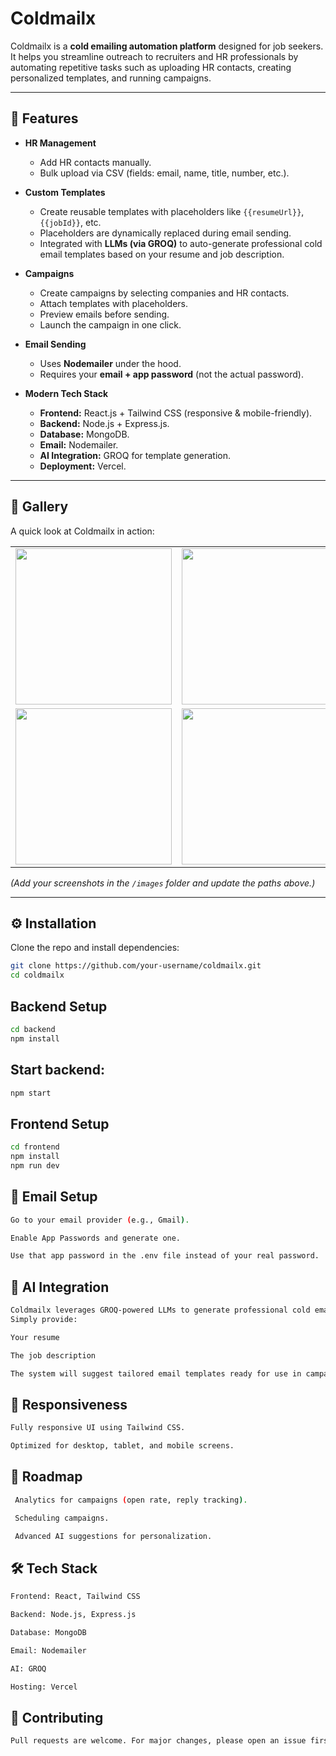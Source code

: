 # Coldmailx  

Coldmailx is a **cold emailing automation platform** designed for job seekers. It helps you streamline outreach to recruiters and HR professionals by automating repetitive tasks such as uploading HR contacts, creating personalized templates, and running campaigns.  

---

## 🚀 Features  

- **HR Management**  
  - Add HR contacts manually.  
  - Bulk upload via CSV (fields: email, name, title, number, etc.).  

- **Custom Templates**  
  - Create reusable templates with placeholders like `{{resumeUrl}}`, `{{jobId}}`, etc.  
  - Placeholders are dynamically replaced during email sending.  
  - Integrated with **LLMs (via GROQ)** to auto-generate professional cold email templates based on your resume and job description.  

- **Campaigns**  
  - Create campaigns by selecting companies and HR contacts.  
  - Attach templates with placeholders.  
  - Preview emails before sending.  
  - Launch the campaign in one click.  

- **Email Sending**  
  - Uses **Nodemailer** under the hood.  
  - Requires your **email + app password** (not the actual password).  

- **Modern Tech Stack**  
  - **Frontend:** React.js + Tailwind CSS (responsive & mobile-friendly).  
  - **Backend:** Node.js + Express.js.  
  - **Database:** MongoDB.  
  - **Email:** Nodemailer.  
  - **AI Integration:** GROQ for template generation.  
  - **Deployment:** Vercel.  

---

## 📸 Gallery  

A quick look at Coldmailx in action:  

<div align="center">  
  <table>  
    <tr>  
      <td><img src="images/dashboard.png" width="250"/></td>  
      <td><img src="images/hr-upload.png" width="250"/></td>  
      <td><img src="images/template-creation.png" width="250"/></td>  
    </tr>  
    <tr>  
      <td><img src="images/campaign-preview.png" width="250"/></td>  
      <td><img src="images/email-sent.png" width="250"/></td>  
      <td><img src="images/mobile-view.png" width="250"/></td>  
    </tr>  
  </table>  
</div>  

*(Add your screenshots in the `/images` folder and update the paths above.)*  

---

## ⚙️ Installation  

Clone the repo and install dependencies:  

```bash
git clone https://github.com/your-username/coldmailx.git
cd coldmailx
```

## Backend Setup

```bash
cd backend
npm install
```

## Start backend:
```bash
npm start
```
 
## Frontend Setup
```bash
cd frontend
npm install
npm run dev
```


## 📧 Email Setup
```bash
Go to your email provider (e.g., Gmail).

Enable App Passwords and generate one.

Use that app password in the .env file instead of your real password.

```

## 🤖 AI Integration
```bash
Coldmailx leverages GROQ-powered LLMs to generate professional cold emails.
Simply provide:

Your resume

The job description

The system will suggest tailored email templates ready for use in campaigns.
```

## 📱 Responsiveness
```bash
Fully responsive UI using Tailwind CSS.

Optimized for desktop, tablet, and mobile screens.
```

## 📌 Roadmap
```bash
 Analytics for campaigns (open rate, reply tracking).

 Scheduling campaigns.

 Advanced AI suggestions for personalization.
```

## 🛠️ Tech Stack
```bash
Frontend: React, Tailwind CSS

Backend: Node.js, Express.js

Database: MongoDB

Email: Nodemailer

AI: GROQ

Hosting: Vercel
```

## 🤝 Contributing
```bash
Pull requests are welcome. For major changes, please open an issue first to discuss what you’d like to change.
```